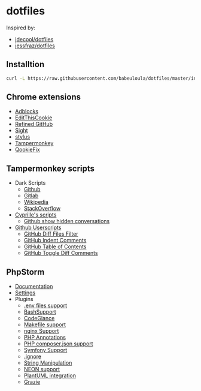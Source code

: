 # dotfiles

Inspired by:
- [jdecool/dotfiles](https://github.com/jdecool/dotfiles)
- [jessfraz/dotfiles](https://github.com/jessfraz/dotfiles)

## Installtion

```bash
curl -L https://raw.githubusercontent.com/babeuloula/dotfiles/master/install.sh | bash --
```

## Chrome extensions

- [Adblocks](https://chrome.google.com/webstore/detail/adblock-plus-free-ad-bloc/cfhdojbkjhnklbpkdaibdccddilifddb)
- [EditThisCookie](https://chrome.google.com/webstore/detail/editthiscookie/fngmhnnpilhplaeedifhccceomclgfbg)
- [Refined GitHub](https://chrome.google.com/webstore/detail/refined-github/hlepfoohegkhhmjieoechaddaejaokhf)
- [Sight](https://chrome.google.com/webstore/detail/sight/epmaefhielclhlnmjofcdapbeepkmggh)
- [stylus](https://chrome.google.com/webstore/detail/stylus/clngdbkpkpeebahjckkjfobafhncgmne)
- [Tampermonkey](https://chrome.google.com/webstore/detail/tampermonkey/dhdgffkkebhmkfjojejmpbldmpobfkfo)
- [QookieFix](https://chrome.google.com/webstore/detail/qookiefix/gkfjmfmjckaabogdpclnahenmcijplpe)

## Tampermonkey scripts

- Dark Scripts
	- [Github](https://github.com/StylishThemes/GitHub-Dark)
	- [Gitlab](https://gitlab.com/vednoc/dark-gitlab)
	- [Wikipedia](https://github.com/StylishThemes/Wikipedia-Dark)
	- [StackOverflow](https://github.com/StylishThemes/StackOverflow-Dark)
- [Cyprille's scripts](https://github.com/cyprille/tampermonkey-scripts)
	- [Github show hidden conversations](https://raw.githubusercontent.com/cyprille/tampermonkey-scripts/master/scripts/github-show-hidden-conversations.user.js)
- [Github Userscripts](https://github.com/Mottie/GitHub-userscripts)
	- [GitHub Diff Files Filter](https://raw.githubusercontent.com/Mottie/GitHub-userscripts/master/github-diff-files-filter.user.js)
	- [GitHub Indent Comments](https://raw.githubusercontent.com/Mottie/GitHub-userscripts/master/github-indent-comments.user.js)
	- [GitHub Table of Contents](https://raw.githubusercontent.com/Mottie/GitHub-userscripts/master/github-toc.user.js)
	- [GitHub Toggle Diff Comments](https://raw.githubusercontent.com/Mottie/GitHub-userscripts/master/github-toggle-diff-comments.user.js)

## PhpStorm

- [Documentation](https://www.jetbrains.com/help/phpstorm/sharing-your-ide-settings.html#settings-repository)
- [Settings](https://github.com/babeuloula/phpstorm-settings)
- Plugins
	- [.env files support](https://plugins.jetbrains.com/plugin/9525--env-files-support)
	- [BashSupport](https://plugins.jetbrains.com/plugin/4230-bashsupport)
	- [CodeGlance](https://plugins.jetbrains.com/plugin/7275-codeglance)
	- [Makefile support](https://plugins.jetbrains.com/plugin/9333-makefile-support)
	- [nginx Support](https://plugins.jetbrains.com/plugin/4415-nginx-support)
	- [PHP Annotations](https://plugins.jetbrains.com/plugin/7320-php-annotations)
	- [PHP composer.json support](https://plugins.jetbrains.com/plugin/7631-php-composer-json-support)
	- [Symfony Support](https://plugins.jetbrains.com/plugin/7219-symfony-support)
	- [.ignore](https://plugins.jetbrains.com/plugin/7495--ignore)
	- [String Manipulation](https://plugins.jetbrains.com/plugin/2162-string-manipulation)
	- [NEON support](https://plugins.jetbrains.com/plugin/7060-neon-support/)
	- [PlantUML integration](https://plugins.jetbrains.com/plugin/7017-plantuml-integration)
	- [Grazie](https://plugins.jetbrains.com/plugin/12175-grazie)
